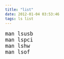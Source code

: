 ```yaml
---
title: "list"
date: 2012-01-04 03:53:46
tags: ls list
---
```


<pre style="font-size:17px;">
man lsusb
man lspci
man lshw
man lsof
</pre>

